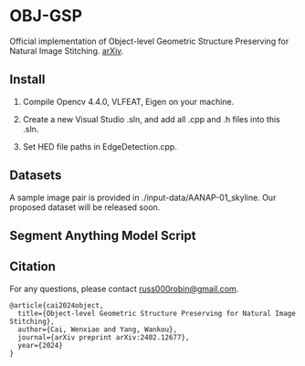 # OBJ-GSP
Official implementation of Object-level Geometric Structure Preserving for Natural Image Stitching.
[arXiv](https://arxiv.org/abs/2402.12677).

## Install

1. Compile Opencv 4.4.0, VLFEAT, Eigen on your machine.

2. Create a new Visual Studio .sln, and add all .cpp and .h files into this .sln.

3. Set HED file paths in EdgeDetection.cpp.

## Datasets

A sample image pair is provided in ./input-data/AANAP-01_skyline. Our proposed dataset will be released soon.

## Segment Anything Model Script

## Citation
For any questions, please contact russ000robin@gmail.com. 
```
@article{cai2024object,
  title={Object-level Geometric Structure Preserving for Natural Image Stitching},
  author={Cai, Wenxiao and Yang, Wankou},
  journal={arXiv preprint arXiv:2402.12677},
  year={2024}
}
```
